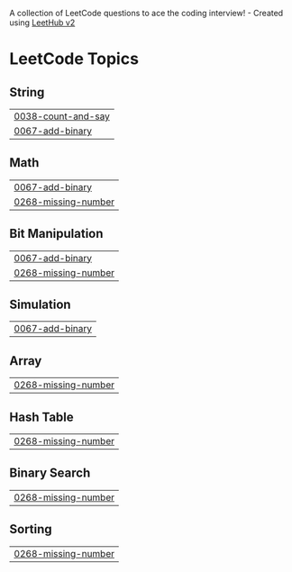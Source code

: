 A collection of LeetCode questions to ace the coding interview! - Created using [LeetHub v2](https://github.com/arunbhardwaj/LeetHub-2.0)
<!---LeetCode Topics Start-->
# LeetCode Topics
## String
|  |
| ------- |
| [0038-count-and-say](https://github.com/jaeckult/My-Leetcode-sync/tree/master/0038-count-and-say) |
| [0067-add-binary](https://github.com/jaeckult/My-Leetcode-sync/tree/master/0067-add-binary) |
## Math
|  |
| ------- |
| [0067-add-binary](https://github.com/jaeckult/My-Leetcode-sync/tree/master/0067-add-binary) |
| [0268-missing-number](https://github.com/jaeckult/My-Leetcode-sync/tree/master/0268-missing-number) |
## Bit Manipulation
|  |
| ------- |
| [0067-add-binary](https://github.com/jaeckult/My-Leetcode-sync/tree/master/0067-add-binary) |
| [0268-missing-number](https://github.com/jaeckult/My-Leetcode-sync/tree/master/0268-missing-number) |
## Simulation
|  |
| ------- |
| [0067-add-binary](https://github.com/jaeckult/My-Leetcode-sync/tree/master/0067-add-binary) |
## Array
|  |
| ------- |
| [0268-missing-number](https://github.com/jaeckult/My-Leetcode-sync/tree/master/0268-missing-number) |
## Hash Table
|  |
| ------- |
| [0268-missing-number](https://github.com/jaeckult/My-Leetcode-sync/tree/master/0268-missing-number) |
## Binary Search
|  |
| ------- |
| [0268-missing-number](https://github.com/jaeckult/My-Leetcode-sync/tree/master/0268-missing-number) |
## Sorting
|  |
| ------- |
| [0268-missing-number](https://github.com/jaeckult/My-Leetcode-sync/tree/master/0268-missing-number) |
<!---LeetCode Topics End-->